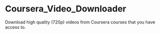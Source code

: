 # Coursera_Video_Downloader
Download high quality (720p) videos from Coursera courses that you have access to.

